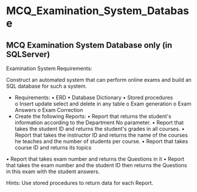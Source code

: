 # MCQ_Examination_System_Database
MCQ Examination System Database only (in SQLServer)
-------------------------------------------------------------
Examination System Requirements:

Construct an automated system that can perform online exams and build an SQL database for such a system.
- Requirements:
•	ERD
•	Database Dictionary
•	Stored procedures  
o	Insert update select and delete in any table
o	Exam generation
o	Exam Answers 
o	Exam Correction
- Create the following Reports:
•	Report that returns the student's information according to the Department No parameter.
•	Report that takes the student ID and returns the student's grades in all courses.
•	Report that takes the instructor ID and returns the name of the courses he teaches and the number of students per course.
•	Report that takes course ID and returns its topics  

•	Report that takes exam number and returns the Questions in it
•	Report that takes the exam number and the student ID then returns the Questions in this exam with the student answers.

Hints:
	Use stored procedures to return data for each Report.






